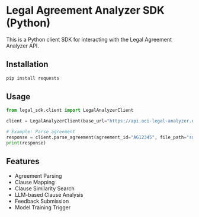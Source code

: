 # Legal Agreement Analyzer SDK (Python)

This is a Python client SDK for interacting with the Legal Agreement Analyzer API.

## Installation

```bash
pip install requests
```

## Usage

```python
from legal_sdk.client import LegalAnalyzerClient

client = LegalAnalyzerClient(base_url="https://api.oci-legal-analyzer.example.com/v1")

# Example: Parse agreement
response = client.parse_agreement(agreement_id="AG12345", file_path="sample.pdf", file_type="pdf")
print(response)
```

## Features

- Agreement Parsing
- Clause Mapping
- Clause Similarity Search
- LLM-based Clause Analysis
- Feedback Submission
- Model Training Trigger
